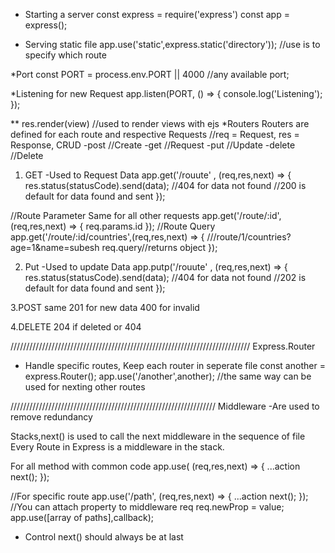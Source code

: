 * Starting a server
  const express = require('express')
  const app = express();

* Serving static file
  app.use('static',express.static('directory'));
  //use is to specify which route

\*Port
const PORT = process.env.PORT || 4000 //any available port;

\*Listening for new Request
app.listen(PORT, () => {
console.log('Listening');
});

\**
res.render(view) //used to render views with ejs
*Routers
Routers are defined for each route and respective Requests
//req = Request, res = Response,
CRUD
-post //Create
-get //Request
-put //Update
-delete //Delete

1.  GET
    -Used to Request Data
    app.get('/rouute' , (req,res,next) => {
    res.status(statusCode).send(data);
    //404 for data not found
    //200 is default for data found and sent
    });

//Route Parameter Same for all other requests
app.get('/route/:id',(req,res,next) => {
req.params.id
});
//Route Query
app.get('/route/:id/countries',(req,res,next) => { ///route/1/countries?age=1&name=subesh
req.query//returns object
});

2.  Put
    -Used to update Data
    app.putp('/rouute' , (req,res,next) => {
    res.status(statusCode).send(data);
    //404 for data not found
    //202 is default for data found and sent
    });

3.POST
same 201 for new data 400 for invalid

4.DELETE
204 if deleted or 404

////////////////////////////////////////////////////////////////////////////
Express.Router

* Handle specific routes, Keep each router in seperate file
  const another = express.Router();
  app.use('/another',another); //the same way can be used for nexting other routes

/////////////////////////////////////////////////////////////////
Middleware
-Are used to remove redundancy

Stacks,next() is used to call the next middleware in the sequence of file
Every Route in Express is a middleware in the stack.

For all method with common code
app.use( (req,res,next) => {
...action
next();
});

//For specific route
app.use('/path', (req,res,next) => {
...action
next();
});
//You can attach property to middleware req
req.newProp = value;
app.use([array of paths],callback);

* Control
  next() should always be at last
